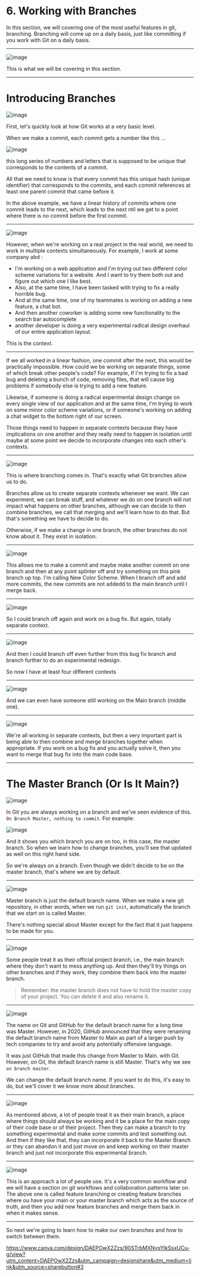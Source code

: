# 6. Working with Branches

In this section, we will covering one of the most useful features in git, branching. Branching will come up on a daily basis, just like committing if you work with Git on a daily basis.

---

![image](https://user-images.githubusercontent.com/107522496/215620226-cb09b467-ad8b-42df-9ab8-cc7d538faaf2.png)

This is what we will be covering in this section.

---

# Introducing Branches

![image](https://user-images.githubusercontent.com/107522496/215620602-85038bcf-46b2-479f-a92c-7095f19941a5.png)

First, let's quickly look at how Git works at a very basic level. 

When we make a commit, each commit gets a number like this ...

![image](https://user-images.githubusercontent.com/107522496/215621099-da50a031-9d5b-4c43-aeeb-ecccac0e82b7.png)

this long series of numbers and letters that is supposed to be unique that corresponds to the contents of a commit.

All that we need to know is that every commit has this unique hash (unique identifier) that corresponds to the commits, and each commit references at least one parent commit that came before it.

In the above example, we have a linear history of commits where one commit leads to the next, which leads to the next ntil we get to a point where there is no commit before the first commit. 

---

![image](https://user-images.githubusercontent.com/107522496/215621287-895aaba1-22da-4eef-8983-5881e1f396dd.png)

However, when we're working on a real project in the real world, we need to work in multiple contexts simultaneously. For example, I work at some company abd :

* I'm working on a web application and I'm trying out two different color scheme variations for a website. And I want to try them both out and figure out which one I like best. 
* Also, at the same time, I have been tasked with trying to fix a really horrible bug.
* And at the same time, one of my teammates is working on adding a new feature, a chat bot.
* And then another coworker is adding some new functionality to the search bar autocomplete
* another developer is doing a very experimental radical design overhaul of our entire application layout.

This is the context.

---

If we all worked in a linear fashion, one commit after the next, this would be practically impossible. How could we be working on separate things, some of which break other people's code? For example, If I'm trying to fix a bad bug and deleting a bunch of code, removing files, that will cause big problems if somebody else is trying to add a new feature.

Likewise, if someone is doing a radical experimental design change on every single view of our application and at the same time, I'm trying to work on some minor color scheme variations, or if someone's working on adding a chat widget to the bottom right of our screen.

Those things need to happen in separate contexts because they have implications on one another and they really need to happen in isolation until maybe at some point we decide to incorporate changes into each other's contexts.

--- 

![image](https://user-images.githubusercontent.com/107522496/215623805-1c0ce01f-5036-4126-83b1-0f6034c2ea64.png)

This is where branching comes in. That's exactly what Git branches allow us to do.

Branches allow us to create separate contexts whenever we want. We can experiment, we can break stuff, and whatever we do on one branch will not impact what happens on other branches, although we can decide to then combine branches, we call that merging and we'll learn how to do that. But that's something we have to decide to do.

Otherwise, if we make a change in one branch, the other branches do not know about it. They exist in isolation.

---

![image](https://user-images.githubusercontent.com/107522496/215625285-c9994083-54df-4396-9a2c-b633c4d7014e.png)

This allows me to make a commit and maybe make another commit on one branch and then at any point splinter off and try something on this pink branch up top. I'm calling New Color Scheme. When I branch off and add more commits, the new commits are not addedd to the main branch until I merge back. 

---

![image](https://user-images.githubusercontent.com/107522496/215625250-8b5f6547-e9e2-4d84-a8c7-4a2d003c7674.png)

So I could branch off again and work on a bug fix. But again, totally separate context.

---

![image](https://user-images.githubusercontent.com/107522496/215625410-06518421-37aa-4f04-83a9-d8cb737457f3.png)

And then I could branch off even further from this bug fix branch and branch further to do an experimental redesign.

So now I have at least four different contexts

---

![image](https://user-images.githubusercontent.com/107522496/215625601-853b5581-0dba-41fb-893d-e8d5f15984ce.png)


And we can even have someone still working on the Main branch (middle one).

---

![image](https://user-images.githubusercontent.com/107522496/215625696-aa81e5fd-c9ca-4271-af1d-7e5da675052f.png)

We're all working in separate contexts, but then a very important part is being able to then combine and merge branches together when appropriate. If you work on a bug fix and you actually solve it, then you want to merge that bug fix into the main code base.

---

 # The Master Branch (Or Is It Main?)

![image](https://user-images.githubusercontent.com/107522496/215626736-b9333027-7813-4c16-b57e-00ed190cd8a4.png)

In Git you are always working on a branch and we've seen evidence of this. `On Branch Master, nothing to commit`. For example:

![image](https://user-images.githubusercontent.com/107522496/215627040-5c0ca2ac-beca-44bd-95e4-abcc3f100fe6.png)

And it shows you which branch you are on too, in this case, the master branch. So when we learn how to change branches, you'll see that updated as well on this right hand side.

So we're always on a branch. Even though we didn't decide to be on the master branch, that's where we are by default.

---

![image](https://user-images.githubusercontent.com/107522496/215627198-3e07c312-9024-437f-9ddb-bab39d73b74b.png)

Master branch is just the default branch name. When we make a new git repository, in other words, when we run `git init`, automatically the branch that we start on is called Master.

There's nothing special about Master except for the fact that it just happens to be made for you.

---

![image](https://user-images.githubusercontent.com/107522496/215627401-e2b4ebd8-1e10-4e0d-ac59-8e16a73c8afd.png)

Some people treat it as their official project branch, i.e., the main branch where they don't want to mess anything up. And then they'll try things on other branches and if they work, they combine them back into the master branch.

> Remember: the master branch does not have to hold the master copy of your project. You can delete it and also rename it.

---

![image](https://user-images.githubusercontent.com/107522496/215627804-273b2e84-f65d-49e7-9414-58a8380980e8.png)

The name on Git and GitHub for the default branch name for a long time was Master. However, in 2020, GitHub announced that they were renaming the default branch name from Master to Main as part of a larger push by tech companies to try and avoid any potentially offensive language.

It was just GitHub that made this change from Master to Main. with Git. However, on Git, the default branch name is still Master. That's why we see `on branch master`. 


We can change the default branch name. If you want to do this, it's easy to do, but we'll cover it we know more about branches.

---

![image](https://user-images.githubusercontent.com/107522496/215628731-3ad21803-2b3d-432a-ad53-71f146f55e24.png)

As mentioned above, a lot of people treat it as their main branch, a place where things should always be working and it be a place for the main copy of their code base or of their project. Then they can make a branch to try something experimental and make some commits and test something out. And then if they like that, they can incorporate it back to the Master Branch or they can abandon it and just move on and keep working on their master branch and just not incorporate this experimental branch.

---

![image](https://user-images.githubusercontent.com/107522496/215628892-93e3353c-df16-46b9-9cfc-c0b001388360.png)

This is an approach a lot of people use. It's a very common workflow and we will have a section on git workflows and collaboration patterns later on. The above one is called feature branching or creating feature branches where ou have your main or your master branch which acts as the source of truth, and then you add new feature branches and merge them back in when it makes sense.

---


 











So next we're going to learn how to make our own branches and how to switch between them.




























https://www.canva.com/design/DAEPOwX2Zzs/90STrbMXNysYIkSsxUCu-g/view?utm_content=DAEPOwX2Zzs&utm_campaign=designshare&utm_medium=link&utm_source=sharebutton#3









